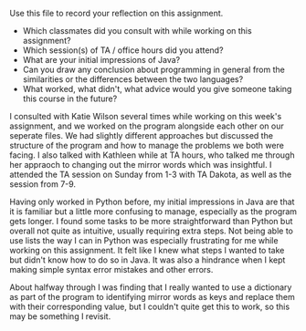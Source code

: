 Use this file to record your reflection on this assignment.

- Which classmates did you consult with while working on this assignment?
- Which session(s) of TA / office hours did you attend?
- What are your initial impressions of Java? 
- Can you draw any conclusion about programming in general from the similarities or the differences between the two languages? 
- What worked, what didn't, what advice would you give someone taking this course in the future?

I consulted with Katie Wilson several times while working on this week's assignment, and we worked on the program alongside each other on our seperate files. We had slightly different approaches but discussed the structure of the program and how to manage the problems we both were facing. I also talked with Kathleen while at TA hours, who talked me through her appraoch to changing out the mirror words which was insightful. I attended the TA session on Sunday from 1-3 with TA Dakota, as well as the session from 7-9.

Having only worked in Python before, my initial impressions in Java are that it is familiar but a little more confusing to manage, especially as the program gets longer. I found some tasks to be more straightforward than Python but overall not quite as intuitive, usually requiring extra steps. Not being able to use lists the way I can in Python was especially frustrating for me while working on this assignment. It felt like I knew what steps I wanted to take but didn't know how to do so in Java. It was also a hindrance when I kept making simple syntax error mistakes and other errors.

About halfway through I was finding that I really wanted to use a dictionary as part of the program to identifying mirror words as keys and replace them with their corresponding value, but I couldn't quite get this to work, so this may be something I revisit. 
